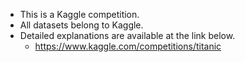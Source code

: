 * This is a Kaggle competition. 
* All datasets belong to Kaggle.
* Detailed explanations are available at the link below.
  * https://www.kaggle.com/competitions/titanic
